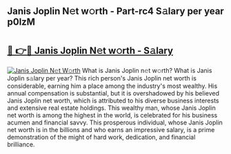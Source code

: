 ## Janis Joplin N𝚎t w𝚘rth - Part-rc4 S𝚊lary per year p0lzM

# <h2><a href="http://gc1whw.nevu.top/?p=Janis+Joplin">🔗 👉🔴 Janis Joplin N𝚎t w𝚘rth - S𝚊lary</a></h2>

[![Janis Joplin N𝚎t W𝚘rth](https://i.imgur.com/Oavwk0R.jpeg)](http://gc1whw.nevu.top/?p=Janis+Joplin)
What is Janis Joplin n𝚎t w𝚘rth? What is Janis Joplin s𝚊lary per year?
This rich person's Janis Joplin net worth is considerable, earning him a place among the industry's most wealthy. His annual compensation is substantial, but it is overshadowed by his believed Janis Joplin net worth, which is attributed to his diverse business interests and extensive real estate holdings. This wealthy man, whose Janis Joplin net worth is among the highest in the world, is celebrated for his business acumen and financial savvy. This prosperous individual, whose Janis Joplin net worth is in the billions and who earns an impressive salary, is a prime demonstration of the might of hard work, dedication, and financial brilliance.
